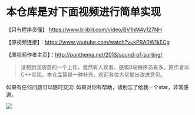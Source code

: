 # 本仓库是对下面视频进行简单实现

【只有程序员懂】 https://www.bilibili.com/video/BV1hM4y127NH

【原视频连接】：https://www.youtube.com/watch?v=kPRA0W1kECg

【原视频作者主页】：http://panthema.net/2013/sound-of-sorting/


> 没想到我随意的一个上传，竟然有人观看，感慨B站程序员真多。原作者以C++实现，本仓库算是一种补充，欢迎各位大佬提出改进意见。


如果有任何问题可以随时交流! 如果对你有帮助，请别忘了给我一个star，非常感谢。


![](https://th.bing.com/th/id/OIP.5SgxDxkPLkRhGpMFrb9nGAAAAA?w=195&h=195&c=7&r=0&o=5&pid=1.7)


